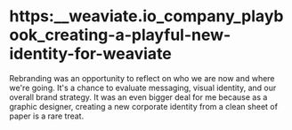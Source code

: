 # https:\_\_weaviate.io_company_playbook_creating-a-playful-new-identity-for-weaviate

Rebranding was an opportunity to reflect on who we are now and where we're going. It's a chance to evaluate messaging, visual identity, and our overall brand strategy. It was an even bigger deal for me because as a graphic designer, creating a new corporate identity from a clean sheet of paper is a rare treat.
